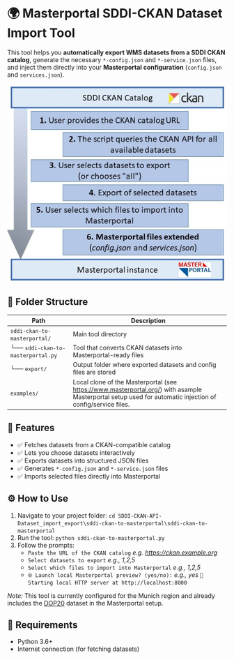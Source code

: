 # 🌍 Masterportal SDDI-CKAN Dataset Import Tool

This tool helps you **automatically export WMS datasets from a SDDI CKAN catalog**, generate the necessary `*-config.json` and `*-service.json` files, and inject them directly into your **Masterportal configuration** (`config.json` and `services.json`).

![sddi-ckan-to-masterportal-schema](sddi-ckan-to-masterportal-schema.jpg)

## 📁 Folder Structure

| Path | Description |
|------|-------------|
|`sddi-ckan-to-masterportal/`|Main tool directory|
| └── `sddi-ckan-to-masterportal.py` | Tool that converts CKAN datasets into Masterportal-ready files |
| └── `export/` | Output folder where exported datasets and config files are stored |
| `examples/` | Local clone of the Masterportal (see <https://www.masterportal.org/>) with asample Masterportal setup used for automatic injection of config/service files.|

## 🚀 Features

- ✅ Fetches datasets from a CKAN-compatible catalog
- ✅ Lets you choose datasets interactively
- ✅ Exports datasets into structured JSON files
- ✅ Generates `*-config.json` and `*-service.json` files
- ✅ Imports selected files directly into Masterportal

## ⚙️ How to Use
1. Navigate to your project folder:
`cd SDDI-CKAN-API-Dataset_import_export\sddi-ckan-to-masterportal\sddi-ckan-to-masterportal`
2. Run the tool:
`python sddi-ckan-to-masterportal.py`
3. Follow the prompts:
    - `Paste the URL of the CKAN catalog`
    *e.g. https://ckan.example.org*
    - `Select datasets to export`
    *e.g., 1,2,5*
    - `Select which files to import into Masterportal`
    *e.g., 1,2,5*
    - `🌐 Launch local Masterportal preview? (yes/no):`
    *e.g., yes*
    `🚀 Starting local HTTP server at http://localhost:8000`

*Note:* This tool is currently configured for the Munich region and already includes the [DOP20](https://geodatenonline.bayern.de/geodatenonline/seiten/wms_dop20cm) dataset in the Masterportal setup.

## 🧰 Requirements
- Python 3.6+
- Internet connection (for fetching datasets)

